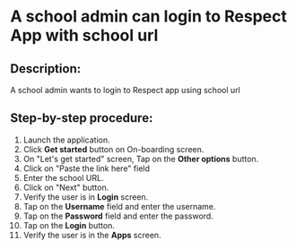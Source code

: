 # A school admin can login to Respect App with school url

## Description:
A school admin wants to login to Respect app using school url

## Step-by-step procedure:
1. Launch the application.
2. Click **Get started** button on On-boarding screen.
3. On "Let's get started" screen, Tap on the **Other options** button.
4. Click on "Paste the link here" field 
5. Enter the school URL. 
6. Click on "Next" button. 
7. Verify the user is in **Login** screen. 
8. Tap on the **Username** field and enter the username. 
9. Tap on the **Password** field and enter the password. 
10. Tap on the **Login** button. 
11. Verify the user is in the **Apps** screen.